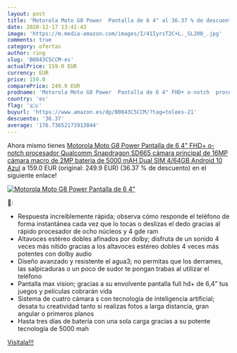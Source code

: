 ```yaml
---
layout: post
title: 'Motorola Moto G8 Power  Pantalla de 6 4" al 36.37 % de descuento'
date: 2020-12-17 13:41:43
image: 'https://m.media-amazon.com/images/I/41IyrsT2C+L._SL200_.jpg'
comments: true
category: ofertas
author: ring
slug: 'B0843C5CCM-es'
actualPrice: 159.0 EUR
currency: EUR
price: 159.0
comparePrice: 249.9 EUR
prodname: 'Motorola Moto G8 Power  Pantalla de 6 4" FHD+ o-notch  procesador Qualcomm Snapdragon SD665  cámara principal de 16MP  cámara macro de 2MP  batería de 5000 mAH  Dual SIM  4/64GB  Android 10   Azul'
country: 'es'
flag: '🇪🇸'
buyurl: 'https://www.amazon.es/dp/B0843C5CCM/?tag=tolees-21'
descuento: '36.37'
average: '176.73652173913044'
---
```


Ahora mismo tienes [Motorola Moto G8 Power  Pantalla de 6 4" FHD+ o-notch  procesador Qualcomm Snapdragon SD665  cámara principal de 16MP  cámara macro de 2MP  batería de 5000 mAH  Dual SIM  4/64GB  Android 10   Azul](https://www.amazon.es/dp/B0843C5CCM/?tag=tolees-21) a 159.0 EUR (original: 249.9 EUR) (36.37 %  de descuento) en el siguiente enlace!

[![Motorola Moto G8 Power  Pantalla de 6 4"](https://m.media-amazon.com/images/I/41IyrsT2C+L._SL200_.jpg)](https://www.amazon.es/dp/B0843C5CCM/?tag=tolees-21)

🔎:

- Respuesta increíblemente rápida; observa cómo responde el teléfono de forma instantánea cada vez que lo tocas o deslizas el dedo gracias al rápido procesador de ocho núcleos y 4 gde ram
- Altavoces estéreo dobles afinados por dolby; disfruta de un sonido 4 veces más nítido gracias a los altavoces estéreo dobles 4 veces más potentes con dolby audio
- Diseño avanzado y resistente el agua3; no permitas que los derrames, las salpicaduras o un poco de sudor te pongan trabas al utilizar el teléfono
- Pantalla max vision; gracias a su envolvente pantalla full hd+ de 6,4” tus juegos y películas cobrarán vida
- Sistema de cuatro cámara s con tecnología de inteligencia artificial; desata tu creatividad tanto si realizas fotos a larga distancia, gran angular o primeros planos
- Hasta tres días de batería con una sola carga gracias a su potente tecnología de 5000 mah

[Visítala!!!](https://www.amazon.es/dp/B0843C5CCM/?tag=tolees-21)
